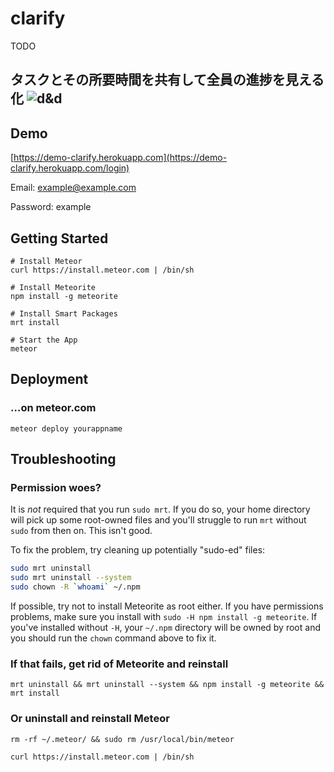 # clarify

TODO

タスクとその所要時間を共有して全員の進捗を見える化
![d&d](http://i.gyazo.com/d93074f59edd6b35ccebe7fdbe0bd7d7.gif)
----


## Demo

[https://demo-clarify.herokuapp.com](https://demo-clarify.herokuapp.com/login)

Email: example@example.com

Password: example

## Getting Started


```
# Install Meteor
curl https://install.meteor.com | /bin/sh

# Install Meteorite
npm install -g meteorite

# Install Smart Packages
mrt install

# Start the App
meteor
```

## Deployment

### …on meteor.com

```
meteor deploy yourappname
```

## Troubleshooting

### Permission woes?

It is *not* required that you run `sudo mrt`. If you do so, your home directory will pick up some root-owned files and you'll struggle to run `mrt` without `sudo` from then on. This isn't good.

To fix the problem, try cleaning up potentially "sudo-ed" files:

```bash
sudo mrt uninstall
sudo mrt uninstall --system
sudo chown -R `whoami` ~/.npm
```

If possible, try not to install Meteorite as root either. If you have permissions problems, make sure you install with `sudo -H npm install -g meteorite`. If you've installed without `-H`, your `~/.npm` directory will be owned by root and you should run the `chown` command above to fix it.

### If that fails, get rid of Meteorite and reinstall
```
mrt uninstall && mrt uninstall --system && npm install -g meteorite && mrt install
```

### Or uninstall and reinstall Meteor
```
rm -rf ~/.meteor/ && sudo rm /usr/local/bin/meteor

curl https://install.meteor.com | /bin/sh
```
